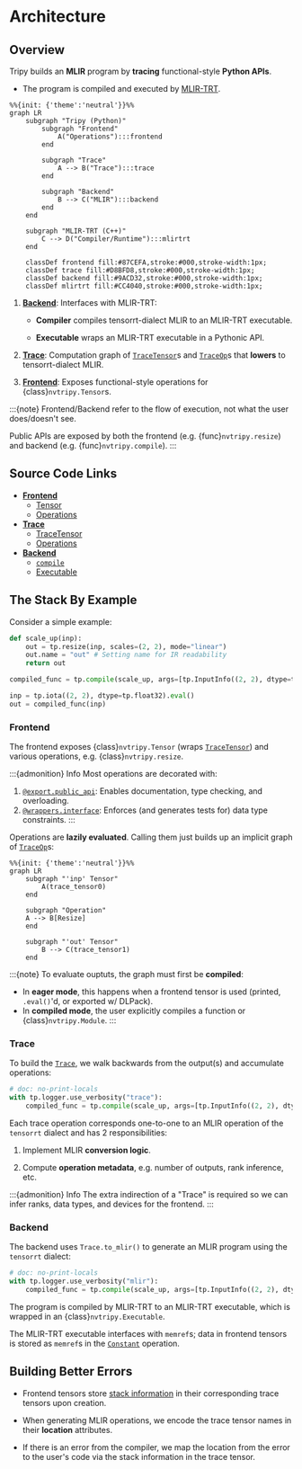 # Architecture

## Overview

Tripy builds an **MLIR** program by **tracing** functional-style **Python APIs**.

- The program is compiled and executed by
    [MLIR-TRT](https://github.com/NVIDIA/TensorRT-Incubator/tree/main/mlir-tensorrt).


```mermaid
%%{init: {'theme':'neutral'}}%%
graph LR
    subgraph "Tripy (Python)"
        subgraph "Frontend"
            A("Operations"):::frontend
        end

        subgraph "Trace"
            A --> B("Trace"):::trace
        end

        subgraph "Backend"
            B --> C("MLIR"):::backend
        end
    end

    subgraph "MLIR-TRT (C++)"
        C --> D("Compiler/Runtime"):::mlirtrt
    end

    classDef frontend fill:#87CEFA,stroke:#000,stroke-width:1px;
    classDef trace fill:#D8BFD8,stroke:#000,stroke-width:1px;
    classDef backend fill:#9ACD32,stroke:#000,stroke-width:1px;
    classDef mlirtrt fill:#CC4040,stroke:#000,stroke-width:1px;
```

1. [**Backend**](#backend): Interfaces with MLIR-TRT:

    - **Compiler** compiles tensorrt-dialect MLIR to an MLIR-TRT executable.

    - **Executable** wraps an MLIR-TRT executable in a Pythonic API.

2. [**Trace**](#trace): Computation graph of [`TraceTensor`](source:/nvtripy/trace/tensor.py)s
    and [`TraceOp`](source:/nvtripy/trace/ops/base.py)s that **lowers** to tensorrt-dialect MLIR.

3. [**Frontend**](#frontend): Exposes functional-style operations for {class}`nvtripy.Tensor`s.

:::{note}
Frontend/Backend refer to the flow of execution, not what the user does/doesn't see.

Public APIs are exposed by both the frontend (e.g. {func}`nvtripy.resize`) and backend (e.g. {func}`nvtripy.compile`).
:::

## Source Code Links

- [**Frontend**](source:/nvtripy/frontend)
    - [Tensor](source:/nvtripy/frontend/tensor.py)
    - [Operations](source:/nvtripy/frontend/ops/)
- [**Trace**](source:/nvtripy/trace)
    - [TraceTensor](source:/nvtripy/trace/tensor.py)
    - [Operations](source:/nvtripy/trace/ops/)
- [**Backend**](source:/nvtripy/backend)
    - [`compile`](source:/nvtripy/backend/api/compile.py)
    - [Executable](source:/nvtripy/backend/api/executable.py)


## The Stack By Example

Consider a simple example:

```py
def scale_up(inp):
    out = tp.resize(inp, scales=(2, 2), mode="linear")
    out.name = "out" # Setting name for IR readability
    return out

compiled_func = tp.compile(scale_up, args=[tp.InputInfo((2, 2), dtype=tp.float32)])

inp = tp.iota((2, 2), dtype=tp.float32).eval()
out = compiled_func(inp)
```

### Frontend

The frontend exposes {class}`nvtripy.Tensor` (wraps [`TraceTensor`](source:/nvtripy/trace/tensor.py))
and various operations, e.g. {class}`nvtripy.resize`.

:::{admonition} Info
Most operations are decorated with:
1. [`@export.public_api`](source:/nvtripy/export.py): Enables documentation, type checking, and overloading.
2. [`@wrappers.interface`](source:/nvtripy/utils/wrappers.py): Enforces (and generates tests for) data type constraints.
:::

Operations are **lazily evaluated**.
Calling them just builds up an implicit graph of [`TraceOp`](source:/nvtripy/trace/ops/base.py)s:

```mermaid
%%{init: {'theme':'neutral'}}%%
graph LR
    subgraph "'inp' Tensor"
        A(trace_tensor0)
    end

    subgraph "Operation"
    A --> B[Resize]
    end

    subgraph "'out' Tensor"
        B --> C(trace_tensor1)
    end
```

:::{note}
To evaluate ouptuts, the graph must first be **compiled**:

- In **eager mode**, this happens when a frontend tensor is used (printed, `.eval()`'d, or exported w/ DLPack).
- In **compiled mode**, the user explicitly compiles a function or {class}`nvtripy.Module`.
:::

### Trace

To build the [`Trace`](source:/nvtripy/trace/trace.py), we walk backwards from the output(s) and accumulate operations:

<!-- Tripy: DOC: OMIT Start -->
```py
# doc: no-print-locals
with tp.logger.use_verbosity("trace"):
    compiled_func = tp.compile(scale_up, args=[tp.InputInfo((2, 2), dtype=tp.float32)])
```
<!-- Tripy: DOC: OMIT End -->

Each trace operation corresponds one-to-one to an MLIR operation of the `tensorrt` dialect and has 2 responsibilities:

1. Implement MLIR **conversion logic**.

2. Compute **operation metadata**, e.g. number of outputs, rank inference, etc.

:::{admonition} Info
The extra indirection of a "Trace" is required so we can infer ranks, data types, and devices for the frontend.
:::

### Backend

The backend uses `Trace.to_mlir()` to generate an MLIR program using the `tensorrt` dialect:

<!-- Tripy: DOC: OMIT Start -->
```py
# doc: no-print-locals
with tp.logger.use_verbosity("mlir"):
    compiled_func = tp.compile(scale_up, args=[tp.InputInfo((2, 2), dtype=tp.float32)])
```
<!-- Tripy: DOC: OMIT End -->

The program is compiled by MLIR-TRT to an MLIR-TRT executable, which is wrapped
in an {class}`nvtripy.Executable`.

The MLIR-TRT executable interfaces with `memref`s; data in frontend tensors is stored as
`memref`s in the [`Constant`](source:/nvtripy/trace/ops/constant.py) operation.

## Building Better Errors

- Frontend tensors store [stack information](source:/nvtripy/utils/stack_info.py) in their
    corresponding trace tensors upon creation.

- When generating MLIR operations, we encode the trace tensor names in their **location** attributes.

- If there is an error from the compiler, we map the location from the error to
    the user's code via the stack information in the trace tensor.
